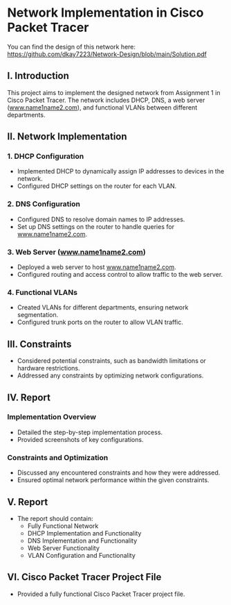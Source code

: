 # Network Implementation in Cisco Packet Tracer

You can find the design of this network here:
https://github.com/dkay7223/Network-Design/blob/main/Solution.pdf

## I. Introduction

This project aims to implement the designed network from Assignment 1 in Cisco Packet Tracer. The network includes DHCP, DNS, a web server (www.name1name2.com), and functional VLANs between different departments.

## II. Network Implementation

### 1. DHCP Configuration

- Implemented DHCP to dynamically assign IP addresses to devices in the network.
- Configured DHCP settings on the router for each VLAN.

### 2. DNS Configuration

- Configured DNS to resolve domain names to IP addresses.
- Set up DNS settings on the router to handle queries for www.name1name2.com.

### 3. Web Server (www.name1name2.com)

- Deployed a web server to host www.name1name2.com.
- Configured routing and access control to allow traffic to the web server.

### 4. Functional VLANs

- Created VLANs for different departments, ensuring network segmentation.
- Configured trunk ports on the router to allow VLAN traffic.

## III. Constraints

- Considered potential constraints, such as bandwidth limitations or hardware restrictions.
- Addressed any constraints by optimizing network configurations.

## IV. Report

### Implementation Overview

- Detailed the step-by-step implementation process.
- Provided screenshots of key configurations.

### Constraints and Optimization

- Discussed any encountered constraints and how they were addressed.
- Ensured optimal network performance within the given constraints.

## V. Report

- The report should contain:
  - Fully Functional Network
  - DHCP Implementation and Functionality
  - DNS Implementation and Functionality
  - Web Server Functionality
  - VLAN Configuration and Functionality

## VI. Cisco Packet Tracer Project File

- Provided a fully functional Cisco Packet Tracer project file.
